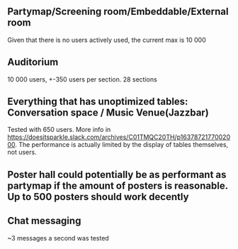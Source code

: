 ## Partymap/Screening room/Embeddable/External room

Given that there is no users actively used, the current max is 10 000

## Auditorium

10 000 users, +-350 users per section. 28 sections

## Everything that has unoptimized tables: Conversation space / Music Venue(Jazzbar)

Tested with 650 users. More info in
https://doesitsparkle.slack.com/archives/C01TMQC20TH/p1637872177002000. The
performance is actually limited by the display of tables themselves, not users.

## Poster hall could potentially be as performant as partymap if the amount of posters is reasonable. Up to 500 posters should work decently

## Chat messaging

~3 messages a second was tested
